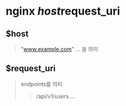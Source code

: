 # nginx $host$request_uri

## $host

> "www.example.com" ... 을 의미

## $request_uri

> endpoints를 의미
>
> > /api/v1/users ...

